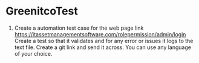 # GreenitcoTest
1. Create a automation test case for the web page link https://itassetmanagementsoftware.com/rolepermission/admin/login  Create a test so that it validates and for any error or issues it logs to the text file. Create a git link and send it across. You can use any language of your choice.
